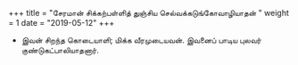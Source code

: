 ﻿+++
title = "சேரமான் சிக்கற்பள்ளித் துஞ்சிய செல்வக்கடுங்கோவாழியாதன்  "
weight = 1
date = "2019-05-12"
+++


-  இவன் சிறந்த கொடையாளி; மிக்க வீரமுடையவன். இவனைப் பாடிய புலவர் குண்டுகட்பாலியாதனார். 
  
